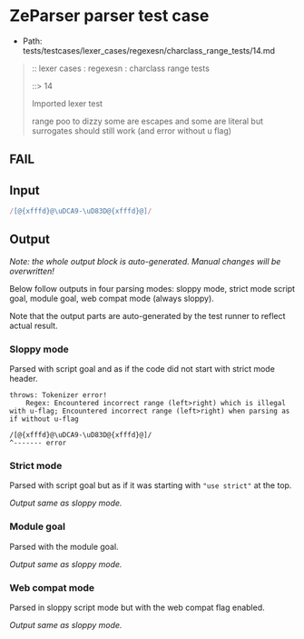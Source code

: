 # ZeParser parser test case

- Path: tests/testcases/lexer_cases/regexesn/charclass_range_tests/14.md

> :: lexer cases : regexesn : charclass range tests
>
> ::> 14
>
> Imported lexer test
>
> range poo to dizzy some are escapes and some are literal but surrogates should still work (and error without u flag)

## FAIL

## Input

`````js
/[@{xfffd}@\uDCA9-\uD83D@{xfffd}@]/
`````

## Output

_Note: the whole output block is auto-generated. Manual changes will be overwritten!_

Below follow outputs in four parsing modes: sloppy mode, strict mode script goal, module goal, web compat mode (always sloppy).

Note that the output parts are auto-generated by the test runner to reflect actual result.

### Sloppy mode

Parsed with script goal and as if the code did not start with strict mode header.

`````
throws: Tokenizer error!
    Regex: Encountered incorrect range (left>right) which is illegal with u-flag; Encountered incorrect range (left>right) when parsing as if without u-flag

/[@{xfffd}@\uDCA9-\uD83D@{xfffd}@]/
^------- error
`````

### Strict mode

Parsed with script goal but as if it was starting with `"use strict"` at the top.

_Output same as sloppy mode._

### Module goal

Parsed with the module goal.

_Output same as sloppy mode._

### Web compat mode

Parsed in sloppy script mode but with the web compat flag enabled.

_Output same as sloppy mode._
